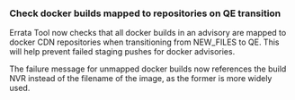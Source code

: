 ### Check docker builds mapped to repositories on QE transition

Errata Tool now checks that all docker builds in an advisory are mapped
to docker CDN repositories when transitioning from NEW_FILES to QE. This
will help prevent failed staging pushes for docker advisories.

The failure message for unmapped docker builds now references the build NVR
instead of the filename of the image, as the former is more widely used.
